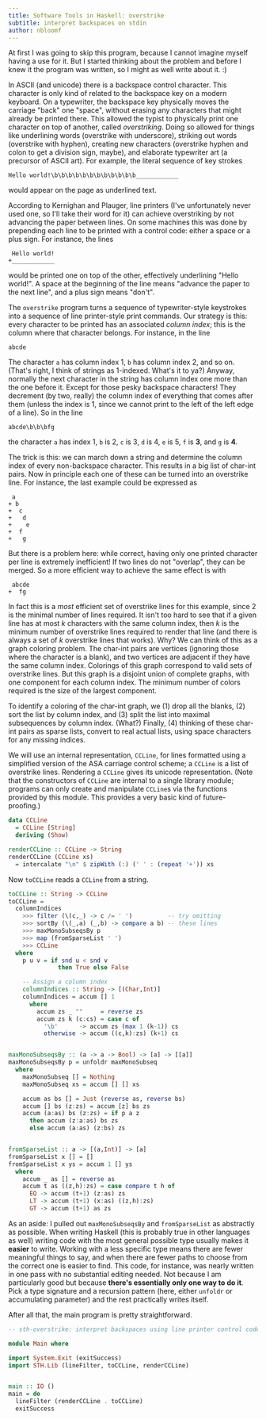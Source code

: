 ```yaml
---
title: Software Tools in Haskell: overstrike
subtitle: interpret backspaces on stdin
author: nbloomf
---
```


At first I was going to skip this program, because I cannot imagine myself having a use for it. But I started thinking about the problem and before I knew it the program was written, so I might as well write about it. :)

In ASCII (and unicode) there is a backspace control character. This character is only kind of related to the backspace key on a modern keyboard. On a typewriter, the backspace key physically moves the carriage "back" one "space", without erasing any characters that might already be printed there. This allowed the typist to physically print one character on top of another, called *overstriking*. Doing so allowed for things like underlining words (overstrike with underscore), striking out words (overstrike with hyphen), creating new characters (overstrike hyphen and colon to get a division sign, maybe), and elaborate typewriter art (a precursor of ASCII art). For example, the literal sequence of key strokes

    Hello world!\b\b\b\b\b\b\b\b\b\b\b\b____________

would appear on the page as underlined text.

According to Kernighan and Plauger, line printers (I've unfortunately never used one, so I'll take their word for it) can achieve overstriking by not advancing the paper between lines. On some machines this was done by prepending each line to be printed with a control code: either a space or a plus sign. For instance, the lines

     Hello world!
    +____________

would be printed one on top of the other, effectively underlining "Hello world!". A space at the beginning of the line means "advance the paper to the next line", and a plus sign means "don't".

The ``overstrike`` program turns a sequence of typewriter-style keystrokes into a sequence of line printer-style print commands. Our strategy is this: every character to be printed has an associated *column index*; this is the column where that character belongs. For instance, in the line

    abcde

The character ``a`` has column index 1, ``b`` has column index 2, and so on. (That's right, I think of strings as 1-indexed. What's it to ya?) Anyway, normally the next character in the string has column index one more than the one before it. Except for those pesky backspace characters! They decrement (by two, really) the column index of everything that comes after them (unless the index is 1, since we cannot print to the left of the left edge of a line). So in the line

    abcde\b\b\bfg

the character ``a`` has index 1, ``b`` is 2, ``c`` is 3, ``d`` is 4, ``e`` is 5, ``f`` is **3**, and ``g`` is **4**.

The trick is this: we can march down a string and determine the column index of every non-backspace character. This results in a big list of char-int pairs. Now in principle each one of these can be turned into an overstrike line. For instance, the last example could be expressed as

     a
    + b
    +  c
    +   d
    +    e
    +  f
    +   g

But there is a problem here: while correct, having only one printed character per line is extremely inefficient! If two lines do not "overlap", they can be merged. So a more efficient way to achieve the same effect is with

     abcde
    +  fg

In fact this is a *most* efficient set of overstrike lines for this example, since 2 is the minimal number of lines required. It isn't too hard to see that if a given line has at most $k$ characters with the same column index, then $k$ is the minimum number of overstrike lines required to render that line (and there is always a set of $k$ overstrike lines that works). Why? We can think of this as a graph coloring problem. The char-int pairs are vertices (ignoring those where the character is a blank), and two vertices are adjacent if they have the same column index. Colorings of this graph correspond to valid sets of overstrike lines. But this graph is a disjoint union of complete graphs, with one component for each column index. The minimum number of colors required is the size of the largest component.

To identify a coloring of the char-int graph, we (1) drop all the blanks, (2) sort the list by column index, and (3) split the list into maximal subsequences by column index. (What?) Finally, (4) thinking of these char-int pairs as sparse lists, convert to real actual lists, using space characters for any missing indices.

We will use an internal representation, ``CCLine``, for lines formatted using a simplified version of the ASA carriage control scheme; a ``CCLine`` is a list of overstrike lines. Rendering a ``CCLine`` gives its unicode representation. (Note that the constructors of ``CCLine`` are internal to a single library module; programs can only create and manipulate ``CCLine``s via the functions provided by this module. This provides a very basic kind of future-proofing.)


```haskell
data CCLine
  = CCLine [String]
  deriving (Show)

renderCCLine :: CCLine -> String
renderCCLine (CCLine xs)
  = intercalate "\n" $ zipWith (:) (' ' : (repeat '+')) xs
```


Now ``toCCLine`` reads a ``CCLine`` from a string.


```haskell
toCCLine :: String -> CCLine
toCCLine =
  columnIndices
    >>> filter (\(c,_) -> c /= ' ')          -- try omitting
    >>> sortBy (\(_,a) (_,b) -> compare a b) -- these lines
    >>> maxMonoSubseqsBy p
    >>> map (fromSparseList ' ')
    >>> CCLine
  where
    p u v = if snd u < snd v
              then True else False

    -- Assign a column index 
    columnIndices :: String -> [(Char,Int)]
    columnIndices = accum [] 1
      where
        accum zs _ ""     = reverse zs
        accum zs k (c:cs) = case c of
          '\b'      -> accum zs (max 1 (k-1)) cs
          otherwise -> accum ((c,k):zs) (k+1) cs


maxMonoSubseqsBy :: (a -> a -> Bool) -> [a] -> [[a]]
maxMonoSubseqsBy p = unfoldr maxMonoSubseq
  where
    maxMonoSubseq [] = Nothing
    maxMonoSubseq xs = accum [] [] xs

    accum as bs [] = Just (reverse as, reverse bs)
    accum [] bs (z:zs) = accum [z] bs zs
    accum (a:as) bs (z:zs) = if p a z
      then accum (z:a:as) bs zs
      else accum (a:as) (z:bs) zs


fromSparseList :: a -> [(a,Int)] -> [a]
fromSparseList x [] = []
fromSparseList x ys = accum 1 [] ys
  where
    accum _ as [] = reverse as
    accum t as ((z,h):zs) = case compare t h of
      EQ -> accum (t+1) (z:as) zs
      LT -> accum (t+1) (x:as) ((z,h):zs)
      GT -> accum (t+1) as zs
```


As an aside: I pulled out ``maxMonoSubseqsBy`` and ``fromSparseList`` as abstractly as possible. When writing Haskell (this is probably true in other languages as well) writing code with the most general possible type usually makes it **easier** to write. Working with a less specific type means there are fewer meaningful things to say, and when there are fewer paths to choose from the correct one is easier to find. This code, for instance, was nearly written in one pass with no substantial editing needed. Not because I am particularly good but because **there's essentially only one way to do it**. Pick a type signature and a recursion pattern (here, either ``unfoldr`` or accumulating parameter) and the rest practically writes itself.

After all that, the main program is pretty straightforward.


```haskell
-- sth-overstrike: interpret backspaces using line printer control codes

module Main where

import System.Exit (exitSuccess)
import STH.Lib (lineFilter, toCCLine, renderCCLine)


main :: IO ()
main = do
  lineFilter (renderCCLine . toCCLine)
  exitSuccess
```
